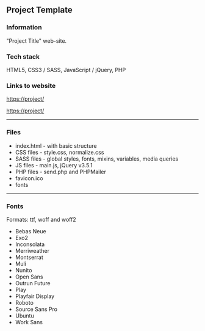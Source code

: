 ## Project Template

### Information

"Project Title" web-site.

### Tech stack

HTML5, CSS3 / SASS, JavaScript / jQuery, PHP

### Links to website

[https://project/](https://project/)

[https://project/](https://project/)

---

### Files

- index.html - with basic structure
- CSS files - style.css, normalize.css
- SASS files - global styles, fonts, mixins, variables, media queries
- JS files - main.js, jQuery v3.5.1
- PHP files - send.php and PHPMailer
- favicon.ico
- fonts

---

### Fonts

Formats: ttf, woff and woff2

- Bebas Neue
- Exo2
- Inconsolata
- Merriweather
- Montserrat
- Muli
- Nunito
- Open Sans
- Outrun Future
- Play
- Playfair Display
- Roboto
- Source Sans Pro
- Ubuntu
- Work Sans
